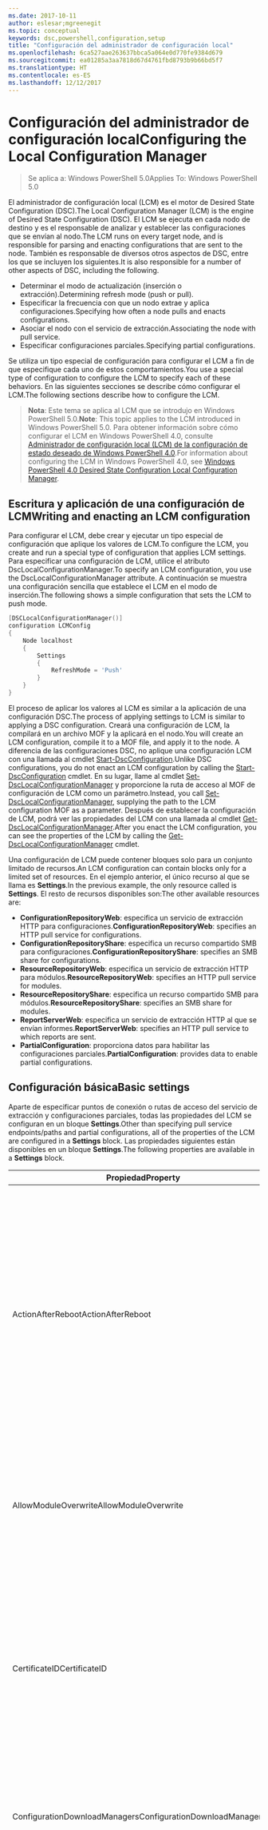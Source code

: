 ```yaml
---
ms.date: 2017-10-11
author: eslesar;mgreenegit
ms.topic: conceptual
keywords: dsc,powershell,configuration,setup
title: "Configuración del administrador de configuración local"
ms.openlocfilehash: 6ca527aae263637bbca5a064e0d770fe9384d679
ms.sourcegitcommit: ea01285a3aa7818d67d4761fbd8793b9b66bd5f7
ms.translationtype: HT
ms.contentlocale: es-ES
ms.lasthandoff: 12/12/2017
---
```

# <a name="configuring-the-local-configuration-manager"></a><span data-ttu-id="20dc9-103">Configuración del administrador de configuración local</span><span class="sxs-lookup"><span data-stu-id="20dc9-103">Configuring the Local Configuration Manager</span></span>

> <span data-ttu-id="20dc9-104">Se aplica a: Windows PowerShell 5.0</span><span class="sxs-lookup"><span data-stu-id="20dc9-104">Applies To: Windows PowerShell 5.0</span></span>

<span data-ttu-id="20dc9-105">El administrador de configuración local (LCM) es el motor de Desired State Configuration (DSC).</span><span class="sxs-lookup"><span data-stu-id="20dc9-105">The Local Configuration Manager (LCM) is the engine of Desired State Configuration (DSC).</span></span>
<span data-ttu-id="20dc9-106">El LCM se ejecuta en cada nodo de destino y es el responsable de analizar y establecer las configuraciones que se envían al nodo.</span><span class="sxs-lookup"><span data-stu-id="20dc9-106">The LCM runs on every target node, and is responsible for parsing and enacting configurations that are sent to the node.</span></span>
<span data-ttu-id="20dc9-107">También es responsable de diversos otros aspectos de DSC, entre los que se incluyen los siguientes.</span><span class="sxs-lookup"><span data-stu-id="20dc9-107">It is also responsible for a number of other aspects of DSC, including the following.</span></span>

- <span data-ttu-id="20dc9-108">Determinar el modo de actualización (inserción o extracción).</span><span class="sxs-lookup"><span data-stu-id="20dc9-108">Determining refresh mode (push or pull).</span></span>
- <span data-ttu-id="20dc9-109">Especificar la frecuencia con que un nodo extrae y aplica configuraciones.</span><span class="sxs-lookup"><span data-stu-id="20dc9-109">Specifying how often a node pulls and enacts configurations.</span></span>
- <span data-ttu-id="20dc9-110">Asociar el nodo con el servicio de extracción.</span><span class="sxs-lookup"><span data-stu-id="20dc9-110">Associating the node with pull service.</span></span>
- <span data-ttu-id="20dc9-111">Especificar configuraciones parciales.</span><span class="sxs-lookup"><span data-stu-id="20dc9-111">Specifying partial configurations.</span></span>

<span data-ttu-id="20dc9-112">Se utiliza un tipo especial de configuración para configurar el LCM a fin de que especifique cada uno de estos comportamientos.</span><span class="sxs-lookup"><span data-stu-id="20dc9-112">You use a special type of configuration to configure the LCM to specify each of these behaviors.</span></span>
<span data-ttu-id="20dc9-113">En las siguientes secciones se describe cómo configurar el LCM.</span><span class="sxs-lookup"><span data-stu-id="20dc9-113">The following sections describe how to configure the LCM.</span></span>

> <span data-ttu-id="20dc9-114">**Nota**: Este tema se aplica al LCM que se introdujo en Windows PowerShell 5.0.</span><span class="sxs-lookup"><span data-stu-id="20dc9-114">**Note**: This topic applies to the LCM introduced in Windows PowerShell 5.0.</span></span>
<span data-ttu-id="20dc9-115">Para obtener información sobre cómo configurar el LCM en Windows PowerShell 4.0, consulte [Administrador de configuración local (LCM) de la configuración de estado deseado de Windows PowerShell 4.0](metaconfig4.md).</span><span class="sxs-lookup"><span data-stu-id="20dc9-115">For information about configuring the LCM in Windows PowerShell 4.0, see [Windows PowerShell 4.0 Desired State Configuration Local Configuration Manager](metaconfig4.md).</span></span>

## <a name="writing-and-enacting-an-lcm-configuration"></a><span data-ttu-id="20dc9-116">Escritura y aplicación de una configuración de LCM</span><span class="sxs-lookup"><span data-stu-id="20dc9-116">Writing and enacting an LCM configuration</span></span>

<span data-ttu-id="20dc9-117">Para configurar el LCM, debe crear y ejecutar un tipo especial de configuración que aplique los valores de LCM.</span><span class="sxs-lookup"><span data-stu-id="20dc9-117">To configure the LCM, you create and run a special type of configuration that applies LCM settings.</span></span>
<span data-ttu-id="20dc9-118">Para especificar una configuración de LCM, utilice el atributo DscLocalConfigurationManager.</span><span class="sxs-lookup"><span data-stu-id="20dc9-118">To specify an LCM configuration, you use the DscLocalConfigurationManager attribute.</span></span>
<span data-ttu-id="20dc9-119">A continuación se muestra una configuración sencilla que establece el LCM en el modo de inserción.</span><span class="sxs-lookup"><span data-stu-id="20dc9-119">The following shows a simple configuration that sets the LCM to push mode.</span></span>

```powershell
[DSCLocalConfigurationManager()]
configuration LCMConfig
{
    Node localhost
    {
        Settings
        {
            RefreshMode = 'Push'
        }
    }
} 
```

<span data-ttu-id="20dc9-120">El proceso de aplicar los valores al LCM es similar a la aplicación de una configuración DSC.</span><span class="sxs-lookup"><span data-stu-id="20dc9-120">The process of applying settings to LCM is similar to applying a DSC configuration.</span></span>
<span data-ttu-id="20dc9-121">Creará una configuración de LCM, la compilará en un archivo MOF y la aplicará en el nodo.</span><span class="sxs-lookup"><span data-stu-id="20dc9-121">You will create an LCM configuration, compile it to a MOF file, and apply it to the node.</span></span>
<span data-ttu-id="20dc9-122">A diferencia de las configuraciones DSC, no aplique una configuración LCM con una llamada al cmdlet [Start-DscConfiguration](https://technet.microsoft.com/en-us/library/dn521623.aspx).</span><span class="sxs-lookup"><span data-stu-id="20dc9-122">Unlike DSC configurations, you do not enact an LCM configuration by calling the [Start-DscConfiguration](https://technet.microsoft.com/en-us/library/dn521623.aspx) cmdlet.</span></span>
<span data-ttu-id="20dc9-123">En su lugar, llame al cmdlet [Set-DscLocalConfigurationManager](https://technet.microsoft.com/en-us/library/dn521621.aspx) y proporcione la ruta de acceso al MOF de configuración de LCM como un parámetro.</span><span class="sxs-lookup"><span data-stu-id="20dc9-123">Instead, you call [Set-DscLocalConfigurationManager](https://technet.microsoft.com/en-us/library/dn521621.aspx), supplying the path to the LCM configuration MOF as a parameter.</span></span>
<span data-ttu-id="20dc9-124">Después de establecer la configuración de LCM, podrá ver las propiedades del LCM con una llamada al cmdlet [Get-DscLocalConfigurationManager](https://technet.microsoft.com/en-us/library/dn407378.aspx).</span><span class="sxs-lookup"><span data-stu-id="20dc9-124">After you enact the LCM configuration, you can see the properties of the LCM by calling the [Get-DscLocalConfigurationManager](https://technet.microsoft.com/en-us/library/dn407378.aspx) cmdlet.</span></span>

<span data-ttu-id="20dc9-125">Una configuración de LCM puede contener bloques solo para un conjunto limitado de recursos.</span><span class="sxs-lookup"><span data-stu-id="20dc9-125">An LCM configuration can contain blocks only for a limited set of resources.</span></span>
<span data-ttu-id="20dc9-126">En el ejemplo anterior, el único recurso al que se llama es **Settings**.</span><span class="sxs-lookup"><span data-stu-id="20dc9-126">In the previous example, the only resource called is **Settings**.</span></span>
<span data-ttu-id="20dc9-127">El resto de recursos disponibles son:</span><span class="sxs-lookup"><span data-stu-id="20dc9-127">The other available resources are:</span></span>

* <span data-ttu-id="20dc9-128">**ConfigurationRepositoryWeb**: especifica un servicio de extracción HTTP para configuraciones.</span><span class="sxs-lookup"><span data-stu-id="20dc9-128">**ConfigurationRepositoryWeb**: specifies an HTTP pull service for configurations.</span></span>
* <span data-ttu-id="20dc9-129">**ConfigurationRepositoryShare**: especifica un recurso compartido SMB para configuraciones.</span><span class="sxs-lookup"><span data-stu-id="20dc9-129">**ConfigurationRepositoryShare**: specifies an SMB share for configurations.</span></span>
* <span data-ttu-id="20dc9-130">**ResourceRepositoryWeb**: especifica un servicio de extracción HTTP para módulos.</span><span class="sxs-lookup"><span data-stu-id="20dc9-130">**ResourceRepositoryWeb**: specifies an HTTP pull service for modules.</span></span>
* <span data-ttu-id="20dc9-131">**ResourceRepositoryShare**: especifica un recurso compartido SMB para módulos.</span><span class="sxs-lookup"><span data-stu-id="20dc9-131">**ResourceRepositoryShare**: specifies an SMB share for modules.</span></span>
* <span data-ttu-id="20dc9-132">**ReportServerWeb**: especifica un servicio de extracción HTTP al que se envían informes.</span><span class="sxs-lookup"><span data-stu-id="20dc9-132">**ReportServerWeb**: specifies an HTTP pull service to which reports are sent.</span></span>
* <span data-ttu-id="20dc9-133">**PartialConfiguration**: proporciona datos para habilitar las configuraciones parciales.</span><span class="sxs-lookup"><span data-stu-id="20dc9-133">**PartialConfiguration**: provides data to enable partial configurations.</span></span>

## <a name="basic-settings"></a><span data-ttu-id="20dc9-134">Configuración básica</span><span class="sxs-lookup"><span data-stu-id="20dc9-134">Basic settings</span></span>

<span data-ttu-id="20dc9-135">Aparte de especificar puntos de conexión o rutas de acceso del servicio de extracción y configuraciones parciales, todas las propiedades del LCM se configuran en un bloque **Settings**.</span><span class="sxs-lookup"><span data-stu-id="20dc9-135">Other than specifying pull service endpoints/paths and partial configurations, all of the properties of the LCM are configured in a **Settings** block.</span></span>
<span data-ttu-id="20dc9-136">Las propiedades siguientes están disponibles en un bloque **Settings**.</span><span class="sxs-lookup"><span data-stu-id="20dc9-136">The following properties are available in a **Settings** block.</span></span>

|  <span data-ttu-id="20dc9-137">Propiedad</span><span class="sxs-lookup"><span data-stu-id="20dc9-137">Property</span></span>  |  <span data-ttu-id="20dc9-138">Tipo</span><span class="sxs-lookup"><span data-stu-id="20dc9-138">Type</span></span>  |  <span data-ttu-id="20dc9-139">Descripción</span><span class="sxs-lookup"><span data-stu-id="20dc9-139">Description</span></span>   |
|----------- |------- |--------------- |
| <span data-ttu-id="20dc9-140">ActionAfterReboot</span><span class="sxs-lookup"><span data-stu-id="20dc9-140">ActionAfterReboot</span></span>| <span data-ttu-id="20dc9-141">cadena</span><span class="sxs-lookup"><span data-stu-id="20dc9-141">string</span></span>| <span data-ttu-id="20dc9-142">Especifica lo que ocurre tras un reinicio durante la aplicación de una configuración.</span><span class="sxs-lookup"><span data-stu-id="20dc9-142">Specifies what happens after a reboot during the application of a configuration.</span></span> <span data-ttu-id="20dc9-143">Los valores posibles son __"ContinueConfiguration"__ y __"StopConfiguration"__.</span><span class="sxs-lookup"><span data-stu-id="20dc9-143">The possible values are __"ContinueConfiguration"__ and __"StopConfiguration"__.</span></span> <ul><li> <span data-ttu-id="20dc9-144">__ContinueConfiguration__: continúe aplicando la configuración actual después de reiniciar el equipo.</span><span class="sxs-lookup"><span data-stu-id="20dc9-144">__ContinueConfiguration__: Continue applying the current configuration after machine reboot.</span></span> <span data-ttu-id="20dc9-145">Este es el valor predeterminado</span><span class="sxs-lookup"><span data-stu-id="20dc9-145">This is the default value</span></span></li><li><span data-ttu-id="20dc9-146">__StopConfiguration__: detenga la configuración actual después de reiniciar el equipo.</span><span class="sxs-lookup"><span data-stu-id="20dc9-146">__StopConfiguration__: Stop the current configuration after machine reboot.</span></span></li></ul>|
| <span data-ttu-id="20dc9-147">AllowModuleOverwrite</span><span class="sxs-lookup"><span data-stu-id="20dc9-147">AllowModuleOverwrite</span></span>| <span data-ttu-id="20dc9-148">bool</span><span class="sxs-lookup"><span data-stu-id="20dc9-148">bool</span></span>| <span data-ttu-id="20dc9-149">__$TRUE__ si se permite que las nuevas configuraciones descargadas desde el servicio de extracción sobrescriban las antiguas en el nodo de destino.</span><span class="sxs-lookup"><span data-stu-id="20dc9-149">__$TRUE__ if new configurations downloaded from the pull service are allowed to overwrite the old ones on the target node.</span></span> <span data-ttu-id="20dc9-150">En caso contrario, $FALSE.</span><span class="sxs-lookup"><span data-stu-id="20dc9-150">Otherwise, $FALSE.</span></span>|
| <span data-ttu-id="20dc9-151">CertificateID</span><span class="sxs-lookup"><span data-stu-id="20dc9-151">CertificateID</span></span>| <span data-ttu-id="20dc9-152">cadena</span><span class="sxs-lookup"><span data-stu-id="20dc9-152">string</span></span>| <span data-ttu-id="20dc9-153">La huella digital de un certificado usado para proteger las credenciales que se han pasado en una configuración.</span><span class="sxs-lookup"><span data-stu-id="20dc9-153">The thumbprint of a certificate used to secure credentials passed in a configuration.</span></span> <span data-ttu-id="20dc9-154">Para más información, consulte [Want to secure credentials in Windows PowerShell Desired State Configuration?](http://blogs.msdn.com/b/powershell/archive/2014/01/31/want-to-secure-credentials-in-windows-powershell-desired-state-configuration.aspx) (¿Quiere proteger las credenciales de configuración de estado deseado de Windows PowerShell?).</span><span class="sxs-lookup"><span data-stu-id="20dc9-154">For more information see [Want to secure credentials in Windows PowerShell Desired State Configuration](http://blogs.msdn.com/b/powershell/archive/2014/01/31/want-to-secure-credentials-in-windows-powershell-desired-state-configuration.aspx)?.</span></span> <br> <span data-ttu-id="20dc9-155">__Nota:__ Se administra automáticamente si se usa el servicio de extracción DSC de Azure Automation.</span><span class="sxs-lookup"><span data-stu-id="20dc9-155">__Note:__ this is managed automatically if using Azure Automation DSC pull service.</span></span>|
| <span data-ttu-id="20dc9-156">ConfigurationDownloadManagers</span><span class="sxs-lookup"><span data-stu-id="20dc9-156">ConfigurationDownloadManagers</span></span>| <span data-ttu-id="20dc9-157">CimInstance[]</span><span class="sxs-lookup"><span data-stu-id="20dc9-157">CimInstance[]</span></span>| <span data-ttu-id="20dc9-158">Obsoleto.</span><span class="sxs-lookup"><span data-stu-id="20dc9-158">Obsolete.</span></span> <span data-ttu-id="20dc9-159">Use los bloques __ConfigurationRepositoryWeb__ y __ConfigurationRepositoryShare__ para definir puntos de conexión del servicio de extracción de configuración.</span><span class="sxs-lookup"><span data-stu-id="20dc9-159">Use __ConfigurationRepositoryWeb__ and __ConfigurationRepositoryShare__ blocks to define configuration pull service endpoints.</span></span>|
| <span data-ttu-id="20dc9-160">ConfigurationID</span><span class="sxs-lookup"><span data-stu-id="20dc9-160">ConfigurationID</span></span>| <span data-ttu-id="20dc9-161">cadena</span><span class="sxs-lookup"><span data-stu-id="20dc9-161">string</span></span>| <span data-ttu-id="20dc9-162">Para la compatibilidad con versiones anteriores con versiones anteriores del servicio de extracción.</span><span class="sxs-lookup"><span data-stu-id="20dc9-162">For backwards compatibility with older pull service versions.</span></span> <span data-ttu-id="20dc9-163">Un GUID que identifica el archivo de configuración que se obtendrá de un servicio de extracción.</span><span class="sxs-lookup"><span data-stu-id="20dc9-163">A GUID that identifies the configuration file to get from a pull service.</span></span> <span data-ttu-id="20dc9-164">El nodo extraerá las configuraciones del servicio de extracción si el nombre del MOF de configuración es ConfigurationID.mof.</span><span class="sxs-lookup"><span data-stu-id="20dc9-164">The node will pull configurations on the pull service if the name of the configuration MOF is named ConfigurationID.mof.</span></span><br> <span data-ttu-id="20dc9-165">__Nota:__ Si establece esta propiedad, el registro del nodo con un servicio de extracción mediante __RegistrationKey__ no funcionará.</span><span class="sxs-lookup"><span data-stu-id="20dc9-165">__Note:__ If you set this property, registering the node with a pull service by using __RegistrationKey__ does not work.</span></span> <span data-ttu-id="20dc9-166">Para más información, consulte [Configuración de un cliente de extracción con nombres de configuración](pullClientConfigNames.md).</span><span class="sxs-lookup"><span data-stu-id="20dc9-166">For more information, see [Setting up a pull client with configuration names](pullClientConfigNames.md).</span></span>|
| <span data-ttu-id="20dc9-167">ConfigurationMode</span><span class="sxs-lookup"><span data-stu-id="20dc9-167">ConfigurationMode</span></span>| <span data-ttu-id="20dc9-168">cadena</span><span class="sxs-lookup"><span data-stu-id="20dc9-168">string</span></span> | <span data-ttu-id="20dc9-169">Especifica la forma en que el LCM aplica realmente la configuración a los nodos de destino.</span><span class="sxs-lookup"><span data-stu-id="20dc9-169">Specifies how the LCM actually applies the configuration to the target nodes.</span></span> <span data-ttu-id="20dc9-170">Los valores posibles son __"ApplyOnly"__, __"ApplyandMonitior"__ y __"ApplyandAutoCorrect"__.</span><span class="sxs-lookup"><span data-stu-id="20dc9-170">Possible values are __"ApplyOnly"__,__"ApplyandMonitior"__, and __"ApplyandAutoCorrect"__.</span></span> <ul><li><span data-ttu-id="20dc9-171">__"ApplyOnly"__: DSC aplica la configuración y no hace nada más, a menos que se inserte una nueva configuración en el nodo de destino o se extraiga una nueva configuración de un servicio.</span><span class="sxs-lookup"><span data-stu-id="20dc9-171">__ApplyOnly__: DSC applies the configuration and does nothing further unless a new configuration is pushed to the target node or when a new configuration is pulled from a service.</span></span> <span data-ttu-id="20dc9-172">Después de la aplicación inicial de una nueva configuración, DSC no comprueba si hay un desplazamiento con respecto a un estado configurado previamente.</span><span class="sxs-lookup"><span data-stu-id="20dc9-172">After initial application of a new configuration, DSC does not check for drift from a previously configured state.</span></span> <span data-ttu-id="20dc9-173">Tenga en cuenta que DSC intentará aplicar la configuración hasta que lo consiga antes de que __ApplyOnly__ surta efecto.</span><span class="sxs-lookup"><span data-stu-id="20dc9-173">Note that DSC will attempt to apply the configuration until it is successful before __ApplyOnly__ takes effect.</span></span> </li><li> <span data-ttu-id="20dc9-174">__ApplyAndMonitor__: este es el valor predeterminado.</span><span class="sxs-lookup"><span data-stu-id="20dc9-174">__ApplyAndMonitor__: This is the default value.</span></span> <span data-ttu-id="20dc9-175">El LCM aplica las nuevas configuraciones.</span><span class="sxs-lookup"><span data-stu-id="20dc9-175">The LCM applies any new configurations.</span></span> <span data-ttu-id="20dc9-176">Después de la aplicación inicial de una nueva configuración, si el nodo de destino se desplaza del estado deseado, DSC notifica la discrepancia en los registros.</span><span class="sxs-lookup"><span data-stu-id="20dc9-176">After initial application of a new configuration, if the target node drifts from the desired state, DSC reports the discrepancy in logs.</span></span> <span data-ttu-id="20dc9-177">Tenga en cuenta que DSC intentará aplicar la configuración hasta que lo consiga antes de que __ApplyAndMonitor__ surta efecto.</span><span class="sxs-lookup"><span data-stu-id="20dc9-177">Note that DSC will attempt to apply the configuration until it is successful before __ApplyAndMonitor__ takes effect.</span></span></li><li><span data-ttu-id="20dc9-178">__ApplyAndAutoCorrect__: DSC aplica cualquier configuración nueva.</span><span class="sxs-lookup"><span data-stu-id="20dc9-178">__ApplyAndAutoCorrect__: DSC applies any new configurations.</span></span> <span data-ttu-id="20dc9-179">Después de la aplicación inicial de una nueva configuración, si el nodo de destino se desplaza del estado deseado, DSC notifica la discrepancia en los registros y después vuelve a aplicar la configuración actual.</span><span class="sxs-lookup"><span data-stu-id="20dc9-179">After initial application of a new configuration, if the target node drifts from the desired state, DSC reports the discrepancy in logs, and then re-applies the current configuration.</span></span></li></ul>|
| <span data-ttu-id="20dc9-180">ConfigurationModeFrequencyMins</span><span class="sxs-lookup"><span data-stu-id="20dc9-180">ConfigurationModeFrequencyMins</span></span>| <span data-ttu-id="20dc9-181">UInt32</span><span class="sxs-lookup"><span data-stu-id="20dc9-181">UInt32</span></span>| <span data-ttu-id="20dc9-182">La frecuencia, en minutos, con que se comprueba y aplica la configuración actual.</span><span class="sxs-lookup"><span data-stu-id="20dc9-182">How often, in minutes, the current configuration is checked and applied.</span></span> <span data-ttu-id="20dc9-183">Esta propiedad se omite si la propiedad ConfigurationMode se establece en ApplyOnly.</span><span class="sxs-lookup"><span data-stu-id="20dc9-183">This property is ignored if the ConfigurationMode property is set to ApplyOnly.</span></span> <span data-ttu-id="20dc9-184">El valor predeterminado es 15.</span><span class="sxs-lookup"><span data-stu-id="20dc9-184">The default value is 15.</span></span>|
| <span data-ttu-id="20dc9-185">DebugMode</span><span class="sxs-lookup"><span data-stu-id="20dc9-185">DebugMode</span></span>| <span data-ttu-id="20dc9-186">cadena</span><span class="sxs-lookup"><span data-stu-id="20dc9-186">string</span></span>| <span data-ttu-id="20dc9-187">Los valores posibles son __None__, __ForceModuleImport__ y __All__.</span><span class="sxs-lookup"><span data-stu-id="20dc9-187">Possible values are __None__, __ForceModuleImport__, and __All__.</span></span> <ul><li><span data-ttu-id="20dc9-188">Establézcala en __None__ para utilizar los recursos almacenados en caché.</span><span class="sxs-lookup"><span data-stu-id="20dc9-188">Set to __None__ to use cached resources.</span></span> <span data-ttu-id="20dc9-189">Este es el valor predeterminado y debe utilizarse en escenarios de producción.</span><span class="sxs-lookup"><span data-stu-id="20dc9-189">This is the default and should be used in production scenarios.</span></span></li><li><span data-ttu-id="20dc9-190">Si se establece en __ForceModuleImport__, provocará que el LCM vuelva a cargar los módulos de recursos de DSC, incluso aunque se hayan cargado y almacenado en caché previamente.</span><span class="sxs-lookup"><span data-stu-id="20dc9-190">Setting to __ForceModuleImport__, causes the LCM to reload any DSC resource modules, even if they have been previously loaded and cached.</span></span> <span data-ttu-id="20dc9-191">Esto afecta al rendimiento de las operaciones de DSC, ya que cada módulo se recarga cuando se usa.</span><span class="sxs-lookup"><span data-stu-id="20dc9-191">This impacts the performance of DSC operations as each module is reloaded on use.</span></span> <span data-ttu-id="20dc9-192">Normalmente, este valor se usaría durante la depuración de un recurso.</span><span class="sxs-lookup"><span data-stu-id="20dc9-192">Typically you would use this value while debugging a resource</span></span></li><li><span data-ttu-id="20dc9-193">En esta versión, __All__  es lo mismo que __ForceModuleImport__.</span><span class="sxs-lookup"><span data-stu-id="20dc9-193">In this release, __All__ is same as __ForceModuleImport__</span></span></li></ul> |
| <span data-ttu-id="20dc9-194">RebootNodeIfNeeded</span><span class="sxs-lookup"><span data-stu-id="20dc9-194">RebootNodeIfNeeded</span></span>| <span data-ttu-id="20dc9-195">bool</span><span class="sxs-lookup"><span data-stu-id="20dc9-195">bool</span></span>| <span data-ttu-id="20dc9-196">Establezca esta propiedad en __$true__ para reiniciar automáticamente el nodo después de aplicar una configuración que requiera un reinicio.</span><span class="sxs-lookup"><span data-stu-id="20dc9-196">Set this to __$true__ to automatically reboot the node after a configuration that requires reboot is applied.</span></span> <span data-ttu-id="20dc9-197">De lo contrario, tendrá que reiniciar manualmente el nodo de configuración que lo requiera.</span><span class="sxs-lookup"><span data-stu-id="20dc9-197">Otherwise, you will have to manually reboot the node for any configuration that requires it.</span></span> <span data-ttu-id="20dc9-198">El valor predeterminado es __$false__.</span><span class="sxs-lookup"><span data-stu-id="20dc9-198">The default value is __$false__.</span></span> <span data-ttu-id="20dc9-199">Para usar esta configuración cuando una instancia distinta de DSC (como Windows Installer) implementa una condición de reinicio, combine la configuración con el módulo [xPendingReboot](https://github.com/powershell/xpendingreboot).</span><span class="sxs-lookup"><span data-stu-id="20dc9-199">To use this setting when a reboot condition is enacted by something other than DSC (such as Windows Installer), combine this setting with the [xPendingReboot](https://github.com/powershell/xpendingreboot) module.</span></span>|
| <span data-ttu-id="20dc9-200">RefreshMode</span><span class="sxs-lookup"><span data-stu-id="20dc9-200">RefreshMode</span></span>| <span data-ttu-id="20dc9-201">cadena</span><span class="sxs-lookup"><span data-stu-id="20dc9-201">string</span></span>| <span data-ttu-id="20dc9-202">Especifica cómo obtiene el LCM las configuraciones.</span><span class="sxs-lookup"><span data-stu-id="20dc9-202">Specifies how the LCM gets configurations.</span></span> <span data-ttu-id="20dc9-203">Los valores posibles son __"Disabled"__, __"Push"__ y __"Pull"__.</span><span class="sxs-lookup"><span data-stu-id="20dc9-203">The possible values are __"Disabled"__, __"Push"__, and __"Pull"__.</span></span> <ul><li><span data-ttu-id="20dc9-204">__Disabled__: las configuraciones DSC se deshabilitan para este nodo.</span><span class="sxs-lookup"><span data-stu-id="20dc9-204">__Disabled__: DSC configurations are disabled for this node.</span></span></li><li> <span data-ttu-id="20dc9-205">__Push__: las configuraciones se inician con una llamada al cmdlet [Start-DscConfiguration](https://technet.microsoft.com/en-us/library/dn521623.aspx).</span><span class="sxs-lookup"><span data-stu-id="20dc9-205">__Push__: Configurations are initiated by calling the [Start-DscConfiguration](https://technet.microsoft.com/en-us/library/dn521623.aspx) cmdlet.</span></span> <span data-ttu-id="20dc9-206">La configuración se aplica inmediatamente al nodo.</span><span class="sxs-lookup"><span data-stu-id="20dc9-206">The configuration is applied immediately to the node.</span></span> <span data-ttu-id="20dc9-207">Este es el valor predeterminado.</span><span class="sxs-lookup"><span data-stu-id="20dc9-207">This is the default value.</span></span></li><li><span data-ttu-id="20dc9-208">__Pull:__ el nodo se configura para comprobar con regularidad si existen configuraciones en una ruta de acceso de SMB o un servicio de extracción.</span><span class="sxs-lookup"><span data-stu-id="20dc9-208">__Pull:__ The node is configured to regularly check for configurations from a pull service or SMB path.</span></span> <span data-ttu-id="20dc9-209">Si esta propiedad se establece en __Pull__, se debe especificar una ruta de acceso HTTP (servicio) o SMB (recurso compartido) en un bloque __ConfigurationRepositoryWeb__ o __ConfigurationRepositoryShare__.</span><span class="sxs-lookup"><span data-stu-id="20dc9-209">If this property is set to __Pull__, you must specify an HTTP (service) or SMB (share) path in a __ConfigurationRepositoryWeb__ or __ConfigurationRepositoryShare__ block.</span></span></li></ul>|
| <span data-ttu-id="20dc9-210">RefreshFrequencyMins</span><span class="sxs-lookup"><span data-stu-id="20dc9-210">RefreshFrequencyMins</span></span>| <span data-ttu-id="20dc9-211">Uint32</span><span class="sxs-lookup"><span data-stu-id="20dc9-211">Uint32</span></span>| <span data-ttu-id="20dc9-212">El intervalo de tiempo, en minutos, que emplea el LCM para comprobar un servicio de extracción en busca de configuraciones actualizadas.</span><span class="sxs-lookup"><span data-stu-id="20dc9-212">The time interval, in minutes, at which the LCM checks a pull service to get updated configurations.</span></span> <span data-ttu-id="20dc9-213">Este valor se omite si el LCM no está configurado en el modo de extracción.</span><span class="sxs-lookup"><span data-stu-id="20dc9-213">This value is ignored if the LCM is not configured in pull mode.</span></span> <span data-ttu-id="20dc9-214">El valor predeterminado es 30.</span><span class="sxs-lookup"><span data-stu-id="20dc9-214">The default value is 30.</span></span>|
| <span data-ttu-id="20dc9-215">ReportManagers</span><span class="sxs-lookup"><span data-stu-id="20dc9-215">ReportManagers</span></span>| <span data-ttu-id="20dc9-216">CimInstance[]</span><span class="sxs-lookup"><span data-stu-id="20dc9-216">CimInstance[]</span></span>| <span data-ttu-id="20dc9-217">Obsoleto.</span><span class="sxs-lookup"><span data-stu-id="20dc9-217">Obsolete.</span></span> <span data-ttu-id="20dc9-218">Use los bloques __ReportServerWeb__ para definir un punto de conexión para enviar datos de informes a un servicio de extracción.</span><span class="sxs-lookup"><span data-stu-id="20dc9-218">Use __ReportServerWeb__ blocks to define an endpoint to send reporting data to a pull service.</span></span>|
| <span data-ttu-id="20dc9-219">ResourceModuleManagers</span><span class="sxs-lookup"><span data-stu-id="20dc9-219">ResourceModuleManagers</span></span>| <span data-ttu-id="20dc9-220">CimInstance[]</span><span class="sxs-lookup"><span data-stu-id="20dc9-220">CimInstance[]</span></span>| <span data-ttu-id="20dc9-221">Obsoleto.</span><span class="sxs-lookup"><span data-stu-id="20dc9-221">Obsolete.</span></span> <span data-ttu-id="20dc9-222">Use los bloques __ResourceRepositoryWeb__ y __ResourceRepositoryShare__ para definir puntos de conexión HTTP o rutas de acceso SMB del servicio de extracción, respectivamente.</span><span class="sxs-lookup"><span data-stu-id="20dc9-222">Use __ResourceRepositoryWeb__ and __ResourceRepositoryShare__ blocks to define pull service HTTP endpoints or SMB paths, respectively.</span></span>|
| <span data-ttu-id="20dc9-223">PartialConfigurations</span><span class="sxs-lookup"><span data-stu-id="20dc9-223">PartialConfigurations</span></span>| <span data-ttu-id="20dc9-224">CimInstance</span><span class="sxs-lookup"><span data-stu-id="20dc9-224">CimInstance</span></span>| <span data-ttu-id="20dc9-225">Sin implementar.</span><span class="sxs-lookup"><span data-stu-id="20dc9-225">Not implemented.</span></span> <span data-ttu-id="20dc9-226">No usar.</span><span class="sxs-lookup"><span data-stu-id="20dc9-226">Do not use.</span></span>|
| <span data-ttu-id="20dc9-227">StatusRetentionTimeInDays</span><span class="sxs-lookup"><span data-stu-id="20dc9-227">StatusRetentionTimeInDays</span></span> | <span data-ttu-id="20dc9-228">UInt32</span><span class="sxs-lookup"><span data-stu-id="20dc9-228">UInt32</span></span>| <span data-ttu-id="20dc9-229">El número de días que el LCM mantiene el estado de la configuración actual.</span><span class="sxs-lookup"><span data-stu-id="20dc9-229">The number of days the LCM keeps the status of the current configuration.</span></span>|

## <a name="pull-service"></a><span data-ttu-id="20dc9-230">Servicio de extracción</span><span class="sxs-lookup"><span data-stu-id="20dc9-230">Pull service</span></span>

<span data-ttu-id="20dc9-231">La configuración DSC permite administrar un nodo mediante la extracción de configuraciones y módulos, y la publicación de datos de informes en una ubicación remota.</span><span class="sxs-lookup"><span data-stu-id="20dc9-231">DSC settings allow a node to be managed by pulling configurations and modules, and publishing reporting data, to a remote location.</span></span>
<span data-ttu-id="20dc9-232">Las opciones actuales del servicio de extracción incluyen:</span><span class="sxs-lookup"><span data-stu-id="20dc9-232">The current options for pull service include:</span></span>

- <span data-ttu-id="20dc9-233">Servicio Desired State Configuration de Azure Automation</span><span class="sxs-lookup"><span data-stu-id="20dc9-233">Azure Automation Desired State Configuration service</span></span>
- <span data-ttu-id="20dc9-234">Una instancia del servicio de extracción que se ejecuta en Windows Server</span><span class="sxs-lookup"><span data-stu-id="20dc9-234">A pull service instance running on Windows Server</span></span>
- <span data-ttu-id="20dc9-235">Un recurso compartido SMB (no admite la publicación de datos de informes)</span><span class="sxs-lookup"><span data-stu-id="20dc9-235">An SMB share (does not support publishing reporting data)</span></span>

<span data-ttu-id="20dc9-236">La configuración de LCM admite la definición de los siguientes puntos de conexión del servicio de extracción:</span><span class="sxs-lookup"><span data-stu-id="20dc9-236">LCM configuration supports defining the following types of pull service endpoints:</span></span>

- <span data-ttu-id="20dc9-237">**Servidor de configuración**: un repositorio para las configuraciones DSC.</span><span class="sxs-lookup"><span data-stu-id="20dc9-237">**Configuration server**: A repository for DSC configurations.</span></span> <span data-ttu-id="20dc9-238">Defina servidores de configuración mediante el uso de bloques **ConfigurationRepositoryWeb** (para servidores basados en web) y **ConfigurationRepositoryShare** (para servidores basados en SMB).</span><span class="sxs-lookup"><span data-stu-id="20dc9-238">Define configuration servers by using **ConfigurationRepositoryWeb** (for web-based servers) and **ConfigurationRepositoryShare** (for SMB-based servers) blocks.</span></span>
- <span data-ttu-id="20dc9-239">**Servidor de recursos**: un repositorio para recursos de DSC, empaquetado como módulos de PowerShell.</span><span class="sxs-lookup"><span data-stu-id="20dc9-239">**Resource server**: A repository for DSC resources, packaged as PowerShell modules.</span></span> <span data-ttu-id="20dc9-240">Defina servidores de recursos mediante el uso de bloques **ResourceRepositoryWeb** (para servidores basados en web) y **ResourceRepositoryShare** (para servidores basados en SMB).</span><span class="sxs-lookup"><span data-stu-id="20dc9-240">Define resource servers by using **ResourceRepositoryWeb** (for web-based servers) and **ResourceRepositoryShare** (for SMB-based servers) blocks.</span></span>
- <span data-ttu-id="20dc9-241">**Servidor de informes**: un servicio al que DSC envía datos de informes.</span><span class="sxs-lookup"><span data-stu-id="20dc9-241">**Report server**: A service that DSC sends report data to.</span></span> <span data-ttu-id="20dc9-242">Defina servidores de informes mediante bloques **ReportServerWeb**.</span><span class="sxs-lookup"><span data-stu-id="20dc9-242">Define report servers by using **ReportServerWeb** blocks.</span></span> <span data-ttu-id="20dc9-243">Un servidor de informes debe ser un servicio web.</span><span class="sxs-lookup"><span data-stu-id="20dc9-243">A report server must be a web service.</span></span>

<span data-ttu-id="20dc9-244">**La solución recomendada**, y la opción que tiene la mayor cantidad de características disponibles, es [DSC de Azure Automation](https://docs.microsoft.com/en-us/azure/automation/automation-dsc-getting-started).</span><span class="sxs-lookup"><span data-stu-id="20dc9-244">**The recommended solution**, and the option with the most features available, is [Azure Automation DSC](https://docs.microsoft.com/en-us/azure/automation/automation-dsc-getting-started).</span></span>

<span data-ttu-id="20dc9-245">El servicio de Azure puede administrar nodos locales en centros de datos privados, o bien en nubes públicas como Azure y AWS.</span><span class="sxs-lookup"><span data-stu-id="20dc9-245">The Azure service can manage nodes on-premises in private datacenters, or in public clouds such as Azure and AWS.</span></span>
<span data-ttu-id="20dc9-246">En el caso de entornos privados donde los servidores no se pueden conectar directamente a Internet, considere limitar el tráfico de salida solo al intervalo IP de Azure (consulte los [intervalos IP del centro de datos de Azure](https://www.microsoft.com/en-us/download/details.aspx?id=41653)).</span><span class="sxs-lookup"><span data-stu-id="20dc9-246">For private environments where servers cannot directly connect to the Internet, consider limiting outbound traffic to only the published Azure IP range (see [Azure Datacenter IP Ranges](https://www.microsoft.com/en-us/download/details.aspx?id=41653)).</span></span>

<span data-ttu-id="20dc9-247">Las características del servicio en línea que no están disponibles actualmente en el servicio de extracción de Windows Server incluyen las siguientes:</span><span class="sxs-lookup"><span data-stu-id="20dc9-247">Features of the online service that are not currently available in the pull service on Windows Server include:</span></span>
- <span data-ttu-id="20dc9-248">Se cifran todos los datos, ya sea que estén en tránsito o en reposo</span><span class="sxs-lookup"><span data-stu-id="20dc9-248">All data is encrypted in transit and at rest</span></span>
- <span data-ttu-id="20dc9-249">Los certificados de cliente se crean y administran de manera automática</span><span class="sxs-lookup"><span data-stu-id="20dc9-249">Client certificates are created and managed automatically</span></span>
- <span data-ttu-id="20dc9-250">Almacén de secretos para administrar de manera centralizada las [contraseñas/credenciales](https://docs.microsoft.com/en-us/azure/automation/automation-credentials) o las [variables](https://docs.microsoft.com/en-us/azure/automation/automation-variables), como nombres de servidor o cadenas de conexión</span><span class="sxs-lookup"><span data-stu-id="20dc9-250">Secrets store for centrally managing [passwords/credentials](https://docs.microsoft.com/en-us/azure/automation/automation-credentials), or [variables](https://docs.microsoft.com/en-us/azure/automation/automation-variables) such as server names or connection strings</span></span>
- <span data-ttu-id="20dc9-251">Administración centralizada de la [configuración de LCM](metaConfig.md#basic-settings) del nodo</span><span class="sxs-lookup"><span data-stu-id="20dc9-251">Centrally manage node [LCM configuration](metaConfig.md#basic-settings)</span></span>
- <span data-ttu-id="20dc9-252">Asignación centralizada de las configuraciones a los nodos cliente</span><span class="sxs-lookup"><span data-stu-id="20dc9-252">Centrally assign configurations to client nodes</span></span>
- <span data-ttu-id="20dc9-253">Publicación de los cambios de configuración en "grupos de valor controlado" para pruebas antes de llegar a producción</span><span class="sxs-lookup"><span data-stu-id="20dc9-253">Release configuration changes to "canary groups" for testing before reaching production</span></span>
- <span data-ttu-id="20dc9-254">Informes gráficos</span><span class="sxs-lookup"><span data-stu-id="20dc9-254">Graphical reporting</span></span>
  - <span data-ttu-id="20dc9-255">Detalle de estado en el nivel de recurso DSC de granularidad</span><span class="sxs-lookup"><span data-stu-id="20dc9-255">Status detail at the DSC resource level of granularity</span></span>
  - <span data-ttu-id="20dc9-256">Mensajes detallados de error de equipos cliente para la solución de problemas</span><span class="sxs-lookup"><span data-stu-id="20dc9-256">Verbose error messages from client machines for troubleshooting</span></span>
- <span data-ttu-id="20dc9-257">[Integración de Azure Log Analytics](https://docs.microsoft.com/en-us/azure/automation/automation-dsc-diagnostics) para alertas, tareas automatizadas, aplicación Android/iOS para informes y alertas</span><span class="sxs-lookup"><span data-stu-id="20dc9-257">[Integration with Azure Log Analytics](https://docs.microsoft.com/en-us/azure/automation/automation-dsc-diagnostics) for alerting, automated tasks, Android/iOS app for reporting and alerting</span></span>

<span data-ttu-id="20dc9-258">De manera alternativa, para información sobre cómo configurar y usar el servicio de extracción HTTP en Windows Server, consulte [Configuración de un servidor de extracción de DSC](pullServer.md).</span><span class="sxs-lookup"><span data-stu-id="20dc9-258">Alternatively, for information about setting up and using HTTP pull service on Windows Server, see [Setting up a DSC pull server](pullServer.md).</span></span>
<span data-ttu-id="20dc9-259">Tenga en cuenta que se trata de una implementación limitada solo con funcionalidades básicas de almacenamiento de configuraciones o módulos y de captura de datos de informes en una base de datos local.</span><span class="sxs-lookup"><span data-stu-id="20dc9-259">Please be advised that it is a limited implementation with only basic capabilities of storing configurations/modules and capturing report data in to a local database.</span></span>

## <a name="configuration-server-blocks"></a><span data-ttu-id="20dc9-260">Bloques del servidor de configuración</span><span class="sxs-lookup"><span data-stu-id="20dc9-260">Configuration server blocks</span></span>

<span data-ttu-id="20dc9-261">Para definir un servidor de configuración basado en web, cree un bloque **ConfigurationRepositoryWeb**.</span><span class="sxs-lookup"><span data-stu-id="20dc9-261">To define a web-based configuration server, you create a **ConfigurationRepositoryWeb** block.</span></span>
<span data-ttu-id="20dc9-262">Un bloque **ConfigurationRepositoryWeb** define las siguientes propiedades.</span><span class="sxs-lookup"><span data-stu-id="20dc9-262">A **ConfigurationRepositoryWeb** defines the following properties.</span></span>

|<span data-ttu-id="20dc9-263">Propiedad</span><span class="sxs-lookup"><span data-stu-id="20dc9-263">Property</span></span>|<span data-ttu-id="20dc9-264">Tipo</span><span class="sxs-lookup"><span data-stu-id="20dc9-264">Type</span></span>|<span data-ttu-id="20dc9-265">Descripción</span><span class="sxs-lookup"><span data-stu-id="20dc9-265">Description</span></span>|
|---|---|---| 
|<span data-ttu-id="20dc9-266">AllowUnsecureConnection</span><span class="sxs-lookup"><span data-stu-id="20dc9-266">AllowUnsecureConnection</span></span>|<span data-ttu-id="20dc9-267">bool</span><span class="sxs-lookup"><span data-stu-id="20dc9-267">bool</span></span>|<span data-ttu-id="20dc9-268">Establézcala en **$TRUE** para permitir conexiones desde el nodo al servidor sin autenticación.</span><span class="sxs-lookup"><span data-stu-id="20dc9-268">Set to **$TRUE** to allow connections from the node to the server without authentication.</span></span> <span data-ttu-id="20dc9-269">Establézcala en **$FALSE** para que se requiera autenticación.</span><span class="sxs-lookup"><span data-stu-id="20dc9-269">Set to **$FALSE** to require authentication.</span></span>|
|<span data-ttu-id="20dc9-270">CertificateID</span><span class="sxs-lookup"><span data-stu-id="20dc9-270">CertificateID</span></span>|<span data-ttu-id="20dc9-271">cadena</span><span class="sxs-lookup"><span data-stu-id="20dc9-271">string</span></span>|<span data-ttu-id="20dc9-272">La huella digital de un certificado usado para autenticar el servidor.</span><span class="sxs-lookup"><span data-stu-id="20dc9-272">The thumbprint of a certificate used to authenticate to the server.</span></span>|
|<span data-ttu-id="20dc9-273">ConfigurationNames</span><span class="sxs-lookup"><span data-stu-id="20dc9-273">ConfigurationNames</span></span>|<span data-ttu-id="20dc9-274">String[]</span><span class="sxs-lookup"><span data-stu-id="20dc9-274">String[]</span></span>|<span data-ttu-id="20dc9-275">Una matriz de nombres de configuraciones que el nodo de destino extraerá.</span><span class="sxs-lookup"><span data-stu-id="20dc9-275">An array of names of configurations to be pulled by the target node.</span></span> <span data-ttu-id="20dc9-276">Solo se usan si el nodo se registra con el servicio de extracción mediante un elemento **RegistrationKey**.</span><span class="sxs-lookup"><span data-stu-id="20dc9-276">These are used only if the node is registered with the pull service by using a **RegistrationKey**.</span></span> <span data-ttu-id="20dc9-277">Para más información, consulte [Configuración de un cliente de extracción con nombres de configuración](pullClientConfigNames.md).</span><span class="sxs-lookup"><span data-stu-id="20dc9-277">For more information, see [Setting up a pull client with configuration names](pullClientConfigNames.md).</span></span>|
|<span data-ttu-id="20dc9-278">RegistrationKey</span><span class="sxs-lookup"><span data-stu-id="20dc9-278">RegistrationKey</span></span>|<span data-ttu-id="20dc9-279">cadena</span><span class="sxs-lookup"><span data-stu-id="20dc9-279">string</span></span>|<span data-ttu-id="20dc9-280">Un GUID que registra el nodo con el servicio de extracción.</span><span class="sxs-lookup"><span data-stu-id="20dc9-280">A GUID that registers the node with the pull service.</span></span> <span data-ttu-id="20dc9-281">Para más información, consulte [Configuración de un cliente de extracción con nombres de configuración](pullClientConfigNames.md).</span><span class="sxs-lookup"><span data-stu-id="20dc9-281">For more information, see [Setting up a pull client with configuration names](pullClientConfigNames.md).</span></span>|
|<span data-ttu-id="20dc9-282">ServerURL</span><span class="sxs-lookup"><span data-stu-id="20dc9-282">ServerURL</span></span>|<span data-ttu-id="20dc9-283">cadena</span><span class="sxs-lookup"><span data-stu-id="20dc9-283">string</span></span>|<span data-ttu-id="20dc9-284">La dirección URL del servicio de configuración.</span><span class="sxs-lookup"><span data-stu-id="20dc9-284">The URL of the configuration service.</span></span>|

<span data-ttu-id="20dc9-285">Hay disponible un script de ejemplo para simplificar la configuración del valor ConfigurationRepositoryWeb para los nodos locales, consulte el artículo sobre la [configuración de metaconfiguraciones DSC](https://docs.microsoft.com/en-us/azure/automation/automation-dsc-onboarding#generating-dsc-metaconfigurations)</span><span class="sxs-lookup"><span data-stu-id="20dc9-285">An example script to simplify configuring the ConfigurationRepositoryWeb value for on-premises nodes is available - see [Generating DSC metaconfigurations](https://docs.microsoft.com/en-us/azure/automation/automation-dsc-onboarding#generating-dsc-metaconfigurations)</span></span>

<span data-ttu-id="20dc9-286">Para definir un servidor de configuración basado en SMB, cree un bloque **ConfigurationRepositoryShare**.</span><span class="sxs-lookup"><span data-stu-id="20dc9-286">To define an SMB-based configuration server, you create a **ConfigurationRepositoryShare** block.</span></span>
<span data-ttu-id="20dc9-287">Un bloque **ConfigurationRepositoryShare** define las siguientes propiedades.</span><span class="sxs-lookup"><span data-stu-id="20dc9-287">A **ConfigurationRepositoryShare** defines the following properties.</span></span>

|<span data-ttu-id="20dc9-288">Propiedad</span><span class="sxs-lookup"><span data-stu-id="20dc9-288">Property</span></span>|<span data-ttu-id="20dc9-289">Tipo</span><span class="sxs-lookup"><span data-stu-id="20dc9-289">Type</span></span>|<span data-ttu-id="20dc9-290">Descripción</span><span class="sxs-lookup"><span data-stu-id="20dc9-290">Description</span></span>|
|---|---|---|
|<span data-ttu-id="20dc9-291">Credential</span><span class="sxs-lookup"><span data-stu-id="20dc9-291">Credential</span></span>|<span data-ttu-id="20dc9-292">MSFT_Credential</span><span class="sxs-lookup"><span data-stu-id="20dc9-292">MSFT_Credential</span></span>|<span data-ttu-id="20dc9-293">La credencial usada para autenticarse en el recurso compartido SMB.</span><span class="sxs-lookup"><span data-stu-id="20dc9-293">The credential used to authenticate to the SMB share.</span></span>|
|<span data-ttu-id="20dc9-294">SourcePath</span><span class="sxs-lookup"><span data-stu-id="20dc9-294">SourcePath</span></span>|<span data-ttu-id="20dc9-295">cadena</span><span class="sxs-lookup"><span data-stu-id="20dc9-295">string</span></span>|<span data-ttu-id="20dc9-296">La ruta de acceso del recurso compartido SMB.</span><span class="sxs-lookup"><span data-stu-id="20dc9-296">The path of the SMB share.</span></span>|

## <a name="resource-server-blocks"></a><span data-ttu-id="20dc9-297">Bloques del servidor de recursos</span><span class="sxs-lookup"><span data-stu-id="20dc9-297">Resource server blocks</span></span>

<span data-ttu-id="20dc9-298">Para definir un servidor de recursos basado en web, cree un bloque **ResourceRepositoryWeb**.</span><span class="sxs-lookup"><span data-stu-id="20dc9-298">To define a web-based resource server, you create a **ResourceRepositoryWeb** block.</span></span>
<span data-ttu-id="20dc9-299">Un bloque **ResourceRepositoryWeb** define las siguientes propiedades.</span><span class="sxs-lookup"><span data-stu-id="20dc9-299">A **ResourceRepositoryWeb** defines the following properties.</span></span>

|<span data-ttu-id="20dc9-300">Propiedad</span><span class="sxs-lookup"><span data-stu-id="20dc9-300">Property</span></span>|<span data-ttu-id="20dc9-301">Tipo</span><span class="sxs-lookup"><span data-stu-id="20dc9-301">Type</span></span>|<span data-ttu-id="20dc9-302">Descripción</span><span class="sxs-lookup"><span data-stu-id="20dc9-302">Description</span></span>|
|---|---|---|
|<span data-ttu-id="20dc9-303">AllowUnsecureConnection</span><span class="sxs-lookup"><span data-stu-id="20dc9-303">AllowUnsecureConnection</span></span>|<span data-ttu-id="20dc9-304">bool</span><span class="sxs-lookup"><span data-stu-id="20dc9-304">bool</span></span>|<span data-ttu-id="20dc9-305">Establézcala en **$TRUE** para permitir conexiones desde el nodo al servidor sin autenticación.</span><span class="sxs-lookup"><span data-stu-id="20dc9-305">Set to **$TRUE** to allow connections from the node to the server without authentication.</span></span> <span data-ttu-id="20dc9-306">Establézcala en **$FALSE** para que se requiera autenticación.</span><span class="sxs-lookup"><span data-stu-id="20dc9-306">Set to **$FALSE** to require authentication.</span></span>|
|<span data-ttu-id="20dc9-307">CertificateID</span><span class="sxs-lookup"><span data-stu-id="20dc9-307">CertificateID</span></span>|<span data-ttu-id="20dc9-308">cadena</span><span class="sxs-lookup"><span data-stu-id="20dc9-308">string</span></span>|<span data-ttu-id="20dc9-309">La huella digital de un certificado usado para autenticar el servidor.</span><span class="sxs-lookup"><span data-stu-id="20dc9-309">The thumbprint of a certificate used to authenticate to the server.</span></span>|
|<span data-ttu-id="20dc9-310">RegistrationKey</span><span class="sxs-lookup"><span data-stu-id="20dc9-310">RegistrationKey</span></span>|<span data-ttu-id="20dc9-311">cadena</span><span class="sxs-lookup"><span data-stu-id="20dc9-311">string</span></span>|<span data-ttu-id="20dc9-312">Un GUID que identifica el nodo para el servicio de extracción.</span><span class="sxs-lookup"><span data-stu-id="20dc9-312">A GUID that identifies the node to the pull service.</span></span>|
|<span data-ttu-id="20dc9-313">ServerURL</span><span class="sxs-lookup"><span data-stu-id="20dc9-313">ServerURL</span></span>|<span data-ttu-id="20dc9-314">cadena</span><span class="sxs-lookup"><span data-stu-id="20dc9-314">string</span></span>|<span data-ttu-id="20dc9-315">La dirección URL del servidor de configuración.</span><span class="sxs-lookup"><span data-stu-id="20dc9-315">The URL of the configuration server.</span></span>|

<span data-ttu-id="20dc9-316">Hay disponible un script de ejemplo para simplificar la configuración del valor ResourceRepositoryWeb para los nodos locales, consulte el artículo sobre la [configuración de metaconfiguraciones DSC](https://docs.microsoft.com/en-us/azure/automation/automation-dsc-onboarding#generating-dsc-metaconfigurations)</span><span class="sxs-lookup"><span data-stu-id="20dc9-316">An example script to simplify configuring the ResourceRepositoryWeb value for on-premises nodes is available - see [Generating DSC metaconfigurations](https://docs.microsoft.com/en-us/azure/automation/automation-dsc-onboarding#generating-dsc-metaconfigurations)</span></span>

<span data-ttu-id="20dc9-317">Para definir un servidor de recursos basado en SMB, cree un bloque **ResourceRepositoryShare**.</span><span class="sxs-lookup"><span data-stu-id="20dc9-317">To define an SMB-based resource server, you create a **ResourceRepositoryShare** block.</span></span>
<span data-ttu-id="20dc9-318">**ResourceRepositoryShare** define las siguientes propiedades.</span><span class="sxs-lookup"><span data-stu-id="20dc9-318">**ResourceRepositoryShare** defines the following properties.</span></span>

|<span data-ttu-id="20dc9-319">Propiedad</span><span class="sxs-lookup"><span data-stu-id="20dc9-319">Property</span></span>|<span data-ttu-id="20dc9-320">Tipo</span><span class="sxs-lookup"><span data-stu-id="20dc9-320">Type</span></span>|<span data-ttu-id="20dc9-321">Descripción</span><span class="sxs-lookup"><span data-stu-id="20dc9-321">Description</span></span>|
|---|---|---|
|<span data-ttu-id="20dc9-322">Credential</span><span class="sxs-lookup"><span data-stu-id="20dc9-322">Credential</span></span>|<span data-ttu-id="20dc9-323">MSFT_Credential</span><span class="sxs-lookup"><span data-stu-id="20dc9-323">MSFT_Credential</span></span>|<span data-ttu-id="20dc9-324">La credencial usada para autenticarse en el recurso compartido SMB.</span><span class="sxs-lookup"><span data-stu-id="20dc9-324">The credential used to authenticate to the SMB share.</span></span> <span data-ttu-id="20dc9-325">Para obtener un ejemplo de transferencia de credenciales, consulte [Configuración de un servidor de incorporación de cambios SMB de DSC](pullServerSMB.md)</span><span class="sxs-lookup"><span data-stu-id="20dc9-325">For an example of passing credentials, see [Setting up a DSC SMB pull server](pullServerSMB.md)</span></span>|
|<span data-ttu-id="20dc9-326">SourcePath</span><span class="sxs-lookup"><span data-stu-id="20dc9-326">SourcePath</span></span>|<span data-ttu-id="20dc9-327">cadena</span><span class="sxs-lookup"><span data-stu-id="20dc9-327">string</span></span>|<span data-ttu-id="20dc9-328">La ruta de acceso del recurso compartido SMB.</span><span class="sxs-lookup"><span data-stu-id="20dc9-328">The path of the SMB share.</span></span>|

## <a name="report-server-blocks"></a><span data-ttu-id="20dc9-329">Bloques del servidor de informes</span><span class="sxs-lookup"><span data-stu-id="20dc9-329">Report server blocks</span></span>

<span data-ttu-id="20dc9-330">Para definir un servidor de informes, cree un bloque **ReportServerWeb**.</span><span class="sxs-lookup"><span data-stu-id="20dc9-330">To define a report server, you create a **ReportServerWeb** block.</span></span>
<span data-ttu-id="20dc9-331">El rol del servidor de informes no es compatible con el servicio de extracción basado en SMB.</span><span class="sxs-lookup"><span data-stu-id="20dc9-331">The report server role is not compatible with SMB based pull service.</span></span>
<span data-ttu-id="20dc9-332">**ReportServerWeb** define las siguientes propiedades.</span><span class="sxs-lookup"><span data-stu-id="20dc9-332">**ReportServerWeb** defines the following properties.</span></span>

|<span data-ttu-id="20dc9-333">Propiedad</span><span class="sxs-lookup"><span data-stu-id="20dc9-333">Property</span></span>|<span data-ttu-id="20dc9-334">Tipo</span><span class="sxs-lookup"><span data-stu-id="20dc9-334">Type</span></span>|<span data-ttu-id="20dc9-335">Descripción</span><span class="sxs-lookup"><span data-stu-id="20dc9-335">Description</span></span>|
|---|---|---|
|<span data-ttu-id="20dc9-336">AllowUnsecureConnection</span><span class="sxs-lookup"><span data-stu-id="20dc9-336">AllowUnsecureConnection</span></span>|<span data-ttu-id="20dc9-337">bool</span><span class="sxs-lookup"><span data-stu-id="20dc9-337">bool</span></span>|<span data-ttu-id="20dc9-338">Establézcala en **$TRUE** para permitir conexiones desde el nodo al servidor sin autenticación.</span><span class="sxs-lookup"><span data-stu-id="20dc9-338">Set to **$TRUE** to allow connections from the node to the server without authentication.</span></span> <span data-ttu-id="20dc9-339">Establézcala en **$FALSE** para que se requiera autenticación.</span><span class="sxs-lookup"><span data-stu-id="20dc9-339">Set to **$FALSE** to require authentication.</span></span>|
|<span data-ttu-id="20dc9-340">CertificateID</span><span class="sxs-lookup"><span data-stu-id="20dc9-340">CertificateID</span></span>|<span data-ttu-id="20dc9-341">cadena</span><span class="sxs-lookup"><span data-stu-id="20dc9-341">string</span></span>|<span data-ttu-id="20dc9-342">La huella digital de un certificado usado para autenticar el servidor.</span><span class="sxs-lookup"><span data-stu-id="20dc9-342">The thumbprint of a certificate used to authenticate to the server.</span></span>|
|<span data-ttu-id="20dc9-343">RegistrationKey</span><span class="sxs-lookup"><span data-stu-id="20dc9-343">RegistrationKey</span></span>|<span data-ttu-id="20dc9-344">cadena</span><span class="sxs-lookup"><span data-stu-id="20dc9-344">string</span></span>|<span data-ttu-id="20dc9-345">Un GUID que identifica el nodo para el servicio de extracción.</span><span class="sxs-lookup"><span data-stu-id="20dc9-345">A GUID that identifies the node to the pull service.</span></span>|
|<span data-ttu-id="20dc9-346">ServerURL</span><span class="sxs-lookup"><span data-stu-id="20dc9-346">ServerURL</span></span>|<span data-ttu-id="20dc9-347">cadena</span><span class="sxs-lookup"><span data-stu-id="20dc9-347">string</span></span>|<span data-ttu-id="20dc9-348">La dirección URL del servidor de configuración.</span><span class="sxs-lookup"><span data-stu-id="20dc9-348">The URL of the configuration server.</span></span>|

<span data-ttu-id="20dc9-349">Hay disponible un script de ejemplo para simplificar la configuración del valor ReportServerWeb para los nodos locales, consulte el artículo sobre la [configuración de metaconfiguraciones DSC](https://docs.microsoft.com/en-us/azure/automation/automation-dsc-onboarding#generating-dsc-metaconfigurations)</span><span class="sxs-lookup"><span data-stu-id="20dc9-349">An example script to simplify configuring the ReportServerWeb value for on-premises nodes is available - see [Generating DSC metaconfigurations](https://docs.microsoft.com/en-us/azure/automation/automation-dsc-onboarding#generating-dsc-metaconfigurations)</span></span>

## <a name="partial-configurations"></a><span data-ttu-id="20dc9-350">Configuraciones parciales</span><span class="sxs-lookup"><span data-stu-id="20dc9-350">Partial configurations</span></span>

<span data-ttu-id="20dc9-351">Para definir una configuración parcial, cree un bloque **PartialConfiguration**.</span><span class="sxs-lookup"><span data-stu-id="20dc9-351">To define a partial configuration, you create a **PartialConfiguration** block.</span></span>
<span data-ttu-id="20dc9-352">Para más información sobre configuraciones parciales, consulte [Configuraciones parciales de DSC](partialConfigs.md).</span><span class="sxs-lookup"><span data-stu-id="20dc9-352">For more information about partial configurations, see [DSC Partial configurations](partialConfigs.md).</span></span>
<span data-ttu-id="20dc9-353">**PartialConfiguration** define las siguientes propiedades.</span><span class="sxs-lookup"><span data-stu-id="20dc9-353">**PartialConfiguration** defines the following properties.</span></span>

|<span data-ttu-id="20dc9-354">Propiedad</span><span class="sxs-lookup"><span data-stu-id="20dc9-354">Property</span></span>|<span data-ttu-id="20dc9-355">Tipo</span><span class="sxs-lookup"><span data-stu-id="20dc9-355">Type</span></span>|<span data-ttu-id="20dc9-356">Descripción</span><span class="sxs-lookup"><span data-stu-id="20dc9-356">Description</span></span>|
|---|---|---| 
|<span data-ttu-id="20dc9-357">ConfigurationSource</span><span class="sxs-lookup"><span data-stu-id="20dc9-357">ConfigurationSource</span></span>|<span data-ttu-id="20dc9-358">string[]</span><span class="sxs-lookup"><span data-stu-id="20dc9-358">string[]</span></span>|<span data-ttu-id="20dc9-359">Una matriz de nombres de servidores de configuración, definidos previamente en bloques **ConfigurationRepositoryWeb** y **ConfigurationRepositoryShare**, desde donde se extrae la configuración parcial.</span><span class="sxs-lookup"><span data-stu-id="20dc9-359">An array of names of configuration servers, previously defined in **ConfigurationRepositoryWeb** and **ConfigurationRepositoryShare** blocks, where the partial configuration is pulled from.</span></span>|
|<span data-ttu-id="20dc9-360">DependsOn</span><span class="sxs-lookup"><span data-stu-id="20dc9-360">DependsOn</span></span>|<span data-ttu-id="20dc9-361">string{}</span><span class="sxs-lookup"><span data-stu-id="20dc9-361">string{}</span></span>|<span data-ttu-id="20dc9-362">Una lista de nombres de otras configuraciones que se deben completar antes de que se aplique esta configuración parcial.</span><span class="sxs-lookup"><span data-stu-id="20dc9-362">A list of names of other configurations that must be completed before this partial configuration is applied.</span></span>|
|<span data-ttu-id="20dc9-363">Descripción</span><span class="sxs-lookup"><span data-stu-id="20dc9-363">Description</span></span>|<span data-ttu-id="20dc9-364">cadena</span><span class="sxs-lookup"><span data-stu-id="20dc9-364">string</span></span>|<span data-ttu-id="20dc9-365">Texto utilizado para describir la configuración parcial.</span><span class="sxs-lookup"><span data-stu-id="20dc9-365">Text used to describe the partial configuration.</span></span>|
|<span data-ttu-id="20dc9-366">ExclusiveResources</span><span class="sxs-lookup"><span data-stu-id="20dc9-366">ExclusiveResources</span></span>|<span data-ttu-id="20dc9-367">string[]</span><span class="sxs-lookup"><span data-stu-id="20dc9-367">string[]</span></span>|<span data-ttu-id="20dc9-368">Una matriz de recursos exclusivos de esta configuración parcial.</span><span class="sxs-lookup"><span data-stu-id="20dc9-368">An array of resources exclusive to this partial configuration.</span></span>|
|<span data-ttu-id="20dc9-369">RefreshMode</span><span class="sxs-lookup"><span data-stu-id="20dc9-369">RefreshMode</span></span>|<span data-ttu-id="20dc9-370">cadena</span><span class="sxs-lookup"><span data-stu-id="20dc9-370">string</span></span>|<span data-ttu-id="20dc9-371">Especifica cómo obtiene el LCM esta configuración parcial.</span><span class="sxs-lookup"><span data-stu-id="20dc9-371">Specifies how the LCM gets this partial configuration.</span></span> <span data-ttu-id="20dc9-372">Los valores posibles son __"Disabled"__, __"Push"__ y __"Pull"__.</span><span class="sxs-lookup"><span data-stu-id="20dc9-372">The possible values are __"Disabled"__, __"Push"__, and __"Pull"__.</span></span> <ul><li><span data-ttu-id="20dc9-373">__Disabled__: esta configuración parcial está deshabilitada.</span><span class="sxs-lookup"><span data-stu-id="20dc9-373">__Disabled__: This partial configuration is disabled.</span></span></li><li> <span data-ttu-id="20dc9-374">__Push__: la configuración parcial se inserta en el nodo con una llamada al cmdlet [Publish-DscConfiguration](https://technet.microsoft.com/en-us/library/mt517875.aspx).</span><span class="sxs-lookup"><span data-stu-id="20dc9-374">__Push__: The partial configuration is pushed to the node by calling the [Publish-DscConfiguration](https://technet.microsoft.com/en-us/library/mt517875.aspx) cmdlet.</span></span> <span data-ttu-id="20dc9-375">Cuando todas las configuraciones parciales del nodo se han insertado o extraído de un servicio, es posible iniciar la configuración con una llamada a `Start-DscConfiguration –UseExisting`.</span><span class="sxs-lookup"><span data-stu-id="20dc9-375">After all partial configurations for the node are either pushed or pulled from a service, the configuration can be started by calling `Start-DscConfiguration –UseExisting`.</span></span> <span data-ttu-id="20dc9-376">Este es el valor predeterminado.</span><span class="sxs-lookup"><span data-stu-id="20dc9-376">This is the default value.</span></span></li><li><span data-ttu-id="20dc9-377">__Pull__: el nodo se configura para comprobar con regularidad si existe una configuración parcial en un servicio de extracción.</span><span class="sxs-lookup"><span data-stu-id="20dc9-377">__Pull:__ The node is configured to regularly check for partial configuration from a pull service.</span></span> <span data-ttu-id="20dc9-378">Si esta propiedad se establece en __Pull__, debe especificar un servicio de extracción en una propiedad __ConfigurationSource__.</span><span class="sxs-lookup"><span data-stu-id="20dc9-378">If this property is set to __Pull__, you must specify a pull service in a __ConfigurationSource__ property.</span></span> <span data-ttu-id="20dc9-379">Para más información sobre el servicio de extracción de Azure Automation, consulte [Información general de DSC de Azure Automation](https://docs.microsoft.com/en-us/azure/automation/automation-dsc-overview).</span><span class="sxs-lookup"><span data-stu-id="20dc9-379">For more information about Azure Automation pull service, see [Azure Automation DSC Overview](https://docs.microsoft.com/en-us/azure/automation/automation-dsc-overview).</span></span></li></ul>|
|<span data-ttu-id="20dc9-380">ResourceModuleSource</span><span class="sxs-lookup"><span data-stu-id="20dc9-380">ResourceModuleSource</span></span>|<span data-ttu-id="20dc9-381">string[]</span><span class="sxs-lookup"><span data-stu-id="20dc9-381">string[]</span></span>|<span data-ttu-id="20dc9-382">Una matriz de los nombres de los servidores de recursos desde los que se descargarán los recursos necesarios para esta configuración parcial.</span><span class="sxs-lookup"><span data-stu-id="20dc9-382">An array of the names of resource servers from which to download required resources for this partial configuration.</span></span> <span data-ttu-id="20dc9-383">Estos nombres deben hacer referencia a los puntos de conexión del servicio definidos previamente en los bloques **ResourceRepositoryWeb** y **ResourceRepositoryShare**.</span><span class="sxs-lookup"><span data-stu-id="20dc9-383">These names must refer to service endpoints previously defined in **ResourceRepositoryWeb** and **ResourceRepositoryShare** blocks.</span></span>|

<span data-ttu-id="20dc9-384">__Note:__ DSC de Azure Automation admite configuraciones parciales, pero solo se puede extraer una configuración de cada cuenta de automatización por nodo.</span><span class="sxs-lookup"><span data-stu-id="20dc9-384">__Note:__ partial configurations are supported with Azure Automation DSC, but only one configuration can be pulled from each automation account per node.</span></span>

## <a name="see-also"></a><span data-ttu-id="20dc9-385">Véase también</span><span class="sxs-lookup"><span data-stu-id="20dc9-385">See Also</span></span> 

### <a name="concepts"></a><span data-ttu-id="20dc9-386">Conceptos</span><span class="sxs-lookup"><span data-stu-id="20dc9-386">Concepts</span></span>
[<span data-ttu-id="20dc9-387">Información de Desired State Configuration</span><span class="sxs-lookup"><span data-stu-id="20dc9-387">Desired State Configuration Overview</span></span>](overview.md)
 
[<span data-ttu-id="20dc9-388">Introducción a DSC de Azure Automation</span><span class="sxs-lookup"><span data-stu-id="20dc9-388">Getting started with Azure Automation DSC</span></span>](https://docs.microsoft.com/en-us/azure/automation/automation-dsc-getting-started)

### <a name="other-resources"></a><span data-ttu-id="20dc9-389">Otros recursos</span><span class="sxs-lookup"><span data-stu-id="20dc9-389">Other Resources</span></span>

[<span data-ttu-id="20dc9-390">Set-DscLocalConfigurationManager</span><span class="sxs-lookup"><span data-stu-id="20dc9-390">Set-DscLocalConfigurationManager</span></span>](https://technet.microsoft.com/en-us/library/dn521621.aspx)

[<span data-ttu-id="20dc9-391">Configuración de un cliente de extracción con nombres de configuración</span><span class="sxs-lookup"><span data-stu-id="20dc9-391">Setting up a pull client with configuration names</span></span>](pullClientConfigNames.md)
